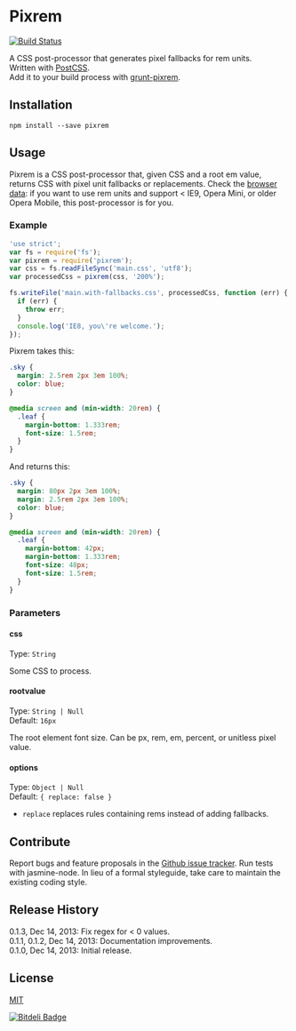 # Pixrem

[![Build Status](https://travis-ci.org/robwierzbowski/node-pixrem.png?branch=master)](https://travis-ci.org/robwierzbowski/node-pixrem)

A CSS post-processor that generates pixel fallbacks for rem units.  
Written with [PostCSS](https://github.com/ai/postcss).  
Add it to your build process with [grunt-pixrem](https://github.com/robwierzbowski/grunt-pixrem).  

## Installation

`npm install --save pixrem`

## Usage

Pixrem is a CSS post-processor that, given CSS and a root em value, returns CSS with pixel unit fallbacks or replacements. Check the [browser data](http://caniuse.com/rem): if you want to use rem units and support < IE9, Opera Mini, or older Opera Mobile, this post-processor is for you.

### Example

```js
'use strict';
var fs = require('fs');
var pixrem = require('pixrem');
var css = fs.readFileSync('main.css', 'utf8');
var processedCss = pixrem(css, '200%');

fs.writeFile('main.with-fallbacks.css', processedCss, function (err) {
  if (err) {
    throw err;
  }
  console.log('IE8, you\'re welcome.');
});
```

Pixrem takes this:

```css
.sky {
  margin: 2.5rem 2px 3em 100%;
  color: blue;
}

@media screen and (min-width: 20rem) {
  .leaf {
    margin-bottom: 1.333rem;
    font-size: 1.5rem;
  }
}
```

And returns this:

```css
.sky {
  margin: 80px 2px 3em 100%;
  margin: 2.5rem 2px 3em 100%;
  color: blue;
}

@media screen and (min-width: 20rem) {
  .leaf {
    margin-bottom: 42px;
    margin-bottom: 1.333rem;
    font-size: 48px;
    font-size: 1.5rem;
  }
}
```

### Parameters

#### css

Type: `String`  

Some CSS to process.

#### rootvalue

Type: `String | Null`  
Default: `16px`  

The root element font size. Can be px, rem, em, percent, or unitless pixel value.

#### options

Type: `Object | Null`  
Default: `{ replace: false }`  

- `replace` replaces rules containing rems instead of adding fallbacks.

## Contribute

Report bugs and feature proposals in the [Github issue tracker](https://github.com/robwierzbowski/node-pixrem/issues). Run tests with jasmine-node. In lieu of a formal styleguide, take care to maintain the existing coding style. 

## Release History

0.1.3, Dec 14, 2013: Fix regex for < 0 values.  
0.1.1, 0.1.2, Dec 14, 2013: Documentation improvements.  
0.1.0, Dec 14, 2013: Initial release.  

## License

[MIT](http://en.wikipedia.org/wiki/MIT_License)


[![Bitdeli Badge](https://d2weczhvl823v0.cloudfront.net/robwierzbowski/node-pixrem/trend.png)](https://bitdeli.com/free "Bitdeli Badge")

